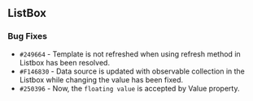 ## ListBox

### Bug Fixes

- `#249664` - Template is not refreshed when using refresh method in Listbox has been resolved.
- `#F146830` - Data source is updated with observable collection in the Listbox while changing the value has been
fixed.
- `#250396` - Now, the `floating value` is accepted by Value property.


